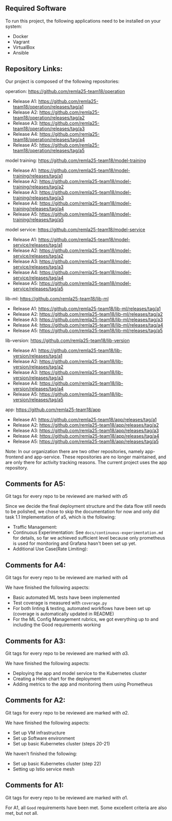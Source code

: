 ## Required Software

To run this project, the following applications need to be installed on your system:

- Docker
- Vagrant
- VirtualBox
- Ansible

## Repository Links:

Our project is composed of the following repositories:

operation: https://github.com/remla25-team18/operation

- Release A1: https://github.com/remla25-team18/operation/releases/tag/a1
- Release A2: https://github.com/remla25-team18/operation/releases/tag/a2
- Release A3: https://github.com/remla25-team18/operation/releases/tag/a3
- Release A4: https://github.com/remla25-team18/operation/releases/tag/a4
- Release A5: https://github.com/remla25-team18/operation/releases/tag/a5

model training: https://github.com/remla25-team18/model-training

- Release A1: https://github.com/remla25-team18/model-training/releases/tag/a1
- Release A2: https://github.com/remla25-team18/model-training/releases/tag/a2
- Release A3: https://github.com/remla25-team18/model-training/releases/tag/a3
- Release A4: https://github.com/remla25-team18/model-training/releases/tag/a4
- Release A5: https://github.com/remla25-team18/model-training/releases/tag/a5

model service: https://github.com/remla25-team18/model-service

- Release A1: https://github.com/remla25-team18/model-service/releases/tag/a1
- Release A2: https://github.com/remla25-team18/model-service/releases/tag/a2
- Release A3: https://github.com/remla25-team18/model-service/releases/tag/a3
- Release A4: https://github.com/remla25-team18/model-service/releases/tag/a4
- Release A5: https://github.com/remla25-team18/model-service/releases/tag/a5

lib-ml: https://github.com/remla25-team18/lib-ml

- Release A1: https://github.com/remla25-team18/lib-ml/releases/tag/a1
- Release A2: https://github.com/remla25-team18/lib-ml/releases/tag/a2
- Release A3: https://github.com/remla25-team18/lib-ml/releases/tag/a3
- Release A4: https://github.com/remla25-team18/lib-ml/releases/tag/a4
- Release A5: https://github.com/remla25-team18/lib-ml/releases/tag/a5

lib-version: https://github.com/remla25-team18/lib-version

- Release A1: https://github.com/remla25-team18/lib-version/releases/tag/a1
- Release A2: https://github.com/remla25-team18/lib-version/releases/tag/a2
- Release A3: https://github.com/remla25-team18/lib-version/releases/tag/a3
- Release A4: https://github.com/remla25-team18/lib-version/releases/tag/a4
- Release A5: https://github.com/remla25-team18/lib-version/releases/tag/a5

app: https://github.com/remla25-team18/app

- Release A1: https://github.com/remla25-team18/app/releases/tag/a1
- Release A2: https://github.com/remla25-team18/app/releases/tag/a2
- Release A3: https://github.com/remla25-team18/app/releases/tag/a3
- Release A4: https://github.com/remla25-team18/app/releases/tag/a4
- Release A5: https://github.com/remla25-team18/app/releases/tag/a5
  
Note: In our organization there are two other repositories, namely app-frontend and app-service. These repositories are no longer maintained, and are only there for activity tracking reasons. The current project uses the app repository.

## Comments for A5:

Git tags for every repo to be reviewed are marked with $a5$

Since we decide the final deployment structure and the data flow still needs to be polished, we chose to skip the documentation for now and only did task 1.1 Implementation of a5, which is the following:

- Traffic Management: 
- Continuous Experimentation: See `docs/continuous-experimentation.md` for details, so far we achieved sufficient level because only prometheus is used for monitoring and Grafana hasn't been set up yet.
- Additional Use Case(Rate Limiting):

## Comments for A4:

Git tags for every repo to be reviewed are marked with $a4$

We have finished the following aspects:
- Basic automated ML tests have been implemented
- Test coverage is measured with `coverage.py`
- For both linting & testing, automated workflows have been set up (coverage is automatically updated in README)
- For the ML Config Management rubrics, we got everything up to and including the Good requirements working


## Comments for A3:

Git tags for every repo to be reviewed are marked with $a3$.

We have finished the following aspects:
- Deploying the app and model service to the Kubernetes cluster
- Creating a Helm chart for the deployment
- Adding metrics to the app and monitoring them using Prometheus

## Comments for A2:

Git tags for every repo to be reviewed are marked with $a2$.

We have finished the following aspects:

- Set up VM infrastructure
- Set up Software environment
- Set up basic Kubernetes cluster (steps 20-21)

We haven't finished the following:

- Set up basic Kubernetes cluster (step 22)
- Setting up Istio service mesh

## Comments for A1:

Git tags for every repo to be reviewed are marked with $a1$.

For A1, all `Good` requirements have been met. Some excellent criteria are also met, but not all.
